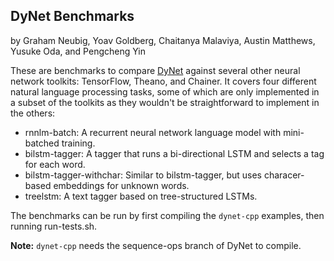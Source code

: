 DyNet Benchmarks
----------------
by Graham Neubig, Yoav Goldberg, Chaitanya Malaviya, Austin Matthews, Yusuke Oda, and Pengcheng Yin

These are benchmarks to compare [DyNet](http://github.com/clab/dynet) against several other neural network toolkits: TensorFlow, Theano, and Chainer. It covers four different natural language processing tasks, some of which are only implemented in a subset of the toolkits as they wouldn't be straightforward to implement in the others:

* rnnlm-batch: A recurrent neural network language model with mini-batched training.
* bilstm-tagger: A tagger that runs a bi-directional LSTM and selects a tag for each word.
* bilstm-tagger-withchar: Similar to bilstm-tagger, but uses characer-based embeddings for unknown words.
* treelstm: A text tagger based on tree-structured LSTMs.

The benchmarks can be run by first compiling the `dynet-cpp` examples, then running run-tests.sh.

**Note:** `dynet-cpp` needs the sequence-ops branch of DyNet to compile.
